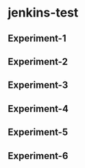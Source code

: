 # jenkins-test
## Experiment-1
## Experiment-2
## Experiment-3
## Experiment-4
## Experiment-5
## Experiment-6
